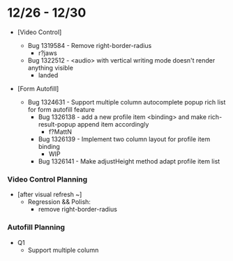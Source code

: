 # 12/26 - 12/30

- [Video Control]
  - Bug 1319584 - Remove right-border-radius
    - r?jaws
  - Bug 1322512 - \<audio\> with vertical writing mode doesn't render anything visible
    - landed


- [Form Autofill]
  - Bug 1324631 - Support multiple column autocomplete popup rich list for form autofill feature
    - Bug 1326138 - add a new profile item \<binding\> and make rich-result-popup append item accordingly
      - f?MattN
    - Bug 1326139 - Implement two column layout for profile item binding
      - WIP
    - Bug 1326141 - Make adjustHeight method adapt profile item list


### Video Control Planning ###

- [after visual refresh ~]
  - Regression && Polish:
    - remove right-border-radius

### Autofill Planning ###

- Q1 
  - Support multiple column

